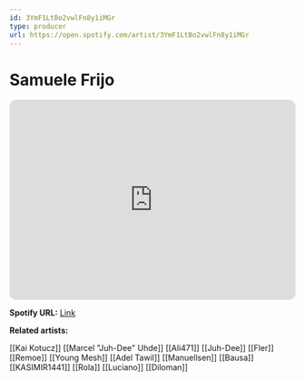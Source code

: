 ```yaml
---
id: 3YmF1LtBo2vwlFn8y1iMGr
type: producer
url: https://open.spotify.com/artist/3YmF1LtBo2vwlFn8y1iMGr
---
```

# Samuele Frijo

<iframe style="border-radius:12px" src="https://open.spotify.com/embed/artist/3YmF1LtBo2vwlFn8y1iMGr" width="100%" height="352" frameBorder="0" allowfullscreen="" allow="autoplay; clipboard-write; encrypted-media; fullscreen; picture-in-picture" loading="lazy"></iframe>

**Spotify URL:** [Link](https://open.spotify.com/artist/3YmF1LtBo2vwlFn8y1iMGr)

**Related artists:**

[[Kai Kotucz]]
[[Marcel "Juh-Dee" Uhde]]
[[Ali471]]
[[Juh-Dee]]
[[Fler]]
[[Remoe]]
[[Young Mesh]]
[[Adel Tawil]]
[[Manuellsen]]
[[Bausa]]
[[KASIMIR1441]]
[[Rola]]
[[Luciano]]
[[Diloman]]

